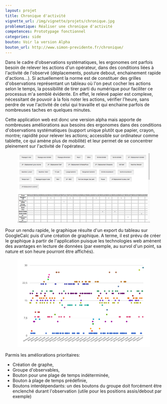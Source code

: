 ```yaml
---
layout: projet
title: Chronique d'activité
vignette_url: /img/vignette/projets/chronique.jpg
problematique: Réaliser une chronique d'activité
competences: Prototypage fonctionnel
categories: side
bouton: Voir la version Alpha
bouton_url: http://www.simon-previdente.fr/chronique/
---
```


Dans le cadre d'observations systématiques, les ergonomes ont parfois besoin de relever les actions d'un opérateur, dans des conditions liées à l'activité de l'observé (déplacements, posture debout, enchainement rapide d'actions…). Si actuellement la norme est de constituer des grilles d'observations représentant un tableau où l'on peut cocher les actions selon le temps, la possibilité de tirer parti du numérique pour faciliter ce processus m'a semblé évidente. En effet, le relevé papier est complexe, nécessitant de pouvoir à la fois noter les actions, vérifier l'heure, sans perdre de vue l'activité de celui qui travaille et qui enchaine parfois de nombreuses taches en quelques minutes.

Cette application web est donc une version alpha mais apporte de nombreuses améliorations aux besoins des ergonomes dans des conditions d'observations systématiques (support unique plutôt que papier, crayon, montre; rapidité pour relever les actions; accessible sur ordinateur comme tablette, ce qui amène plus de mobilité) et leur permet de se concentrer pleinement sur l'activité de l'opérateur.

<figure>
  <img src="../img/projets/chronique/interface_chronique.png" alt="Capture d'écran de l'interface">
</figure>

Pour un rendu rapide, le graphique résulte d'un export du tableau sur GoogleCalc puis d'une création de graphique. A terme, il est prévu de créer le graphique à partir de l'application puisque les technologies web amènent des avantages en lecture de données (par exemple, au survol d'un point, sa nature et son heure pourront être affichés).

<figure>
  <img src="../img/projets/chronique/graphique_chronique.png" alt="Graphique des actions">
</figure>

Parmis les améliorations prioritaires:
- Création de graphe,
- Groupe d'observables,
- Bouton pour une plage de temps indéterminée,
- Bouton à plage de temps prédéfinie,
- Boutons interdépendants: un des boutons du groupe doit forcément être enclenché durant l'observation (utile pour les positions assis/debout par exemple)
